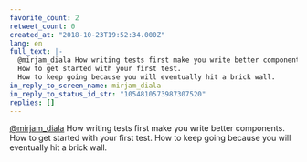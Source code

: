 ```yaml
---
favorite_count: 2
retweet_count: 0
created_at: "2018-10-23T19:52:34.000Z"
lang: en
full_text: |-
  @mirjam_diala How writing tests first make you write better components.
  How to get started with your first test.
  How to keep going because you will eventually hit a brick wall.
in_reply_to_screen_name: mirjam_diala
in_reply_to_status_id_str: "1054810573987307520"
replies: []
---
```


[@mirjam_diala](https://twitter.com/mirjam_diala) How writing tests first make
you write better components. How to get started with your first test. How to
keep going because you will eventually hit a brick wall.

